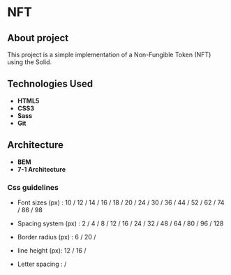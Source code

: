 # NFT

## About project

This project is a simple implementation of a Non-Fungible Token (NFT) using the Solid.

## Technologies Used

- **HTML5**
- **CSS3**
- **Sass**
- **Git**

## Architecture

- **BEM**
- **7-1 Architecture**

### Css guidelines

- Font sizes (px) : 10 / 12 / 14 / 16 / 18 / 20 / 24 / 30 / 36 / 44 / 52 / 62 / 74 / 86 / 98

- Spacing system (px) :‌ 2 / 4 / 8 / 12 / 16 / 24 / 32 / 48 / 64 / 80 / 96 / 128

- Border radius (px) :‌ 6 / 20 /

- line height (px):‌ 12 / 16 /

- Letter spacing : /
